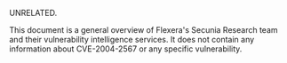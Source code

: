 UNRELATED.

This document is a general overview of Flexera's Secunia Research team and their vulnerability intelligence services. It does not contain any information about CVE-2004-2567 or any specific vulnerability.
